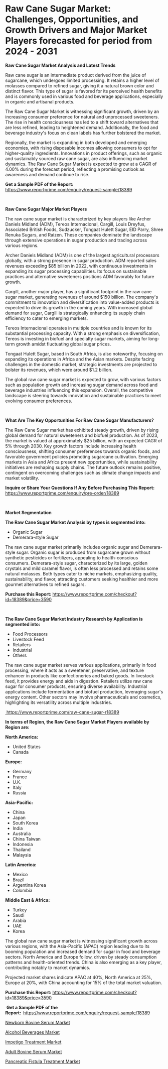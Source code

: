 <p><h1>Raw Cane Sugar Market: Challenges, Opportunities, and Growth Drivers and Major Market Players forecasted for period from 2024 - 2031</h1></p><p><strong>Raw Cane Sugar Market Analysis and Latest Trends</strong></p>
<p><p>Raw cane sugar is an intermediate product derived from the juice of sugarcane, which undergoes limited processing. It retains a higher level of molasses compared to refined sugar, giving it a natural brown color and distinct flavor. This type of sugar is favored for its perceived health benefits and is commonly used in various food and beverage applications, especially in organic and artisanal products.</p><p>The Raw Cane Sugar Market is witnessing significant growth, driven by an increasing consumer preference for natural and unprocessed sweeteners. The rise in health consciousness has led to a shift toward alternatives that are less refined, leading to heightened demand. Additionally, the food and beverage industry's focus on clean labels has further bolstered the market. </p><p>Regionally, the market is expanding in both developed and emerging economies, with rising disposable incomes allowing consumers to opt for higher-quality ingredients. Innovations in product offerings, such as organic and sustainably sourced raw cane sugar, are also influencing market dynamics. The Raw Cane Sugar Market is expected to grow at a CAGR of 4.00% during the forecast period, reflecting a promising outlook as awareness and demand continue to rise.</p></p>
<p><strong>Get a Sample PDF of the Report:&nbsp;</strong> <a href="https://www.reportprime.com/enquiry/request-sample/18389?utm_campaign=7&utm_medium=2&utm_source=Github&utm_content=ia&utm_term=21112024&utm_id=raw-cane-sugar">https://www.reportprime.com/enquiry/request-sample/18389</a></p>
<p>&nbsp;</p>
<p><strong>Raw Cane Sugar Major Market Players</strong></p>
<p><p>The raw cane sugar market is characterized by key players like Archer Daniels Midland (ADM), Tereos Internacional, Cargill, Louis Dreyfus, Associated British Foods, Sudzucker, Tongaat Hulett Sugar, EID Parry, Shree Renuka Sugars, and Raizen. These companies dominate the landscape through extensive operations in sugar production and trading across various regions.</p><p>Archer Daniels Midland (ADM) is one of the largest agricultural processors globally, with a strong presence in sugar production. ADM reported sales revenues exceeding $85 billion in 2022, with continuous investments in expanding its sugar processing capabilities. Its focus on sustainable practices and alternative sweeteners positions ADM favorably for future growth.</p><p>Cargill, another major player, has a significant footprint in the raw cane sugar market, generating revenues of around $150 billion. The company's commitment to innovation and diversification into value-added products is expected to drive its growth in the coming years. With increased global demand for sugar, Cargill is strategically enhancing its supply chain efficiency to cater to emerging markets.</p><p>Tereos Internacional operates in multiple countries and is known for its substantial processing capacity. With a strong emphasis on diversification, Tereos is investing in biofuel and specialty sugar markets, aiming for long-term growth amidst fluctuating global sugar prices.</p><p>Tongaat Hulett Sugar, based in South Africa, is also noteworthy, focusing on expanding its operations in Africa and the Asian markets. Despite facing challenges in the domestic market, strategic investments are projected to bolster its revenues, which were around $1.2 billion.</p><p>The global raw cane sugar market is expected to grow, with various factors such as population growth and increasing sugar demand across food and beverage industries influencing this expansion. Overall, the competitive landscape is steering towards innovation and sustainable practices to meet evolving consumer preferences.</p></p>
<p>&nbsp;</p>
<p><strong>What Are The Key Opportunities For Raw Cane Sugar Manufacturers?</strong></p>
<p><p>The Raw Cane Sugar market has exhibited steady growth, driven by rising global demand for natural sweeteners and biofuel production. As of 2023, the market is valued at approximately $25 billion, with an expected CAGR of 5% through 2030. Key growth factors include increasing health consciousness, shifting consumer preferences towards organic foods, and favorable government policies promoting sugarcane cultivation. Emerging markets in Asia and Africa present new opportunities, while sustainability initiatives are reshaping supply chains. The future outlook remains positive, contingent on overcoming challenges such as climate change impacts and market volatility.</p></p>
<p><strong>Inquire or Share Your Questions If Any Before Purchasing This Report:</strong> <a href="https://www.reportprime.com/enquiry/pre-order/18389?utm_campaign=7&utm_medium=2&utm_source=Github&utm_content=ia&utm_term=21112024&utm_id=raw-cane-sugar">https://www.reportprime.com/enquiry/pre-order/18389</a></p>
<p>&nbsp;</p>
<p><strong>Market Segmentation</strong></p>
<p><strong>The Raw Cane Sugar Market Analysis by types is segmented into:</strong></p>
<p><ul><li>Organic Sugar</li><li>Demerara-style Sugar</li></ul></p>
<p><p>The raw cane sugar market primarily includes organic sugar and Demerara-style sugar. Organic sugar is produced from sugarcane grown without synthetic pesticides or fertilizers, appealing to health-conscious consumers. Demerara-style sugar, characterized by its large, golden crystals and mild caramel flavor, is often less processed and retains some natural molasses. Both types cater to niche markets, emphasizing quality, sustainability, and flavor, attracting customers seeking healthier and more gourmet alternatives to refined sugars.</p></p>
<p><strong>Purchase this Report:&nbsp;</strong><a href="https://www.reportprime.com/checkout?id=18389&price=3590&utm_campaign=7&utm_medium=2&utm_source=Github&utm_content=ia&utm_term=21112024&utm_id=raw-cane-sugar">https://www.reportprime.com/checkout?id=18389&price=3590</a></p>
<p>&nbsp;</p>
<p><strong>The Raw Cane Sugar Market Industry Research by Application is segmented into:</strong></p>
<p><ul><li>Food Processors</li><li>Livestock Feed</li><li>Retailers</li><li>Industrial</li><li>Others</li></ul></p>
<p><p>The raw cane sugar market serves various applications, primarily in food processing, where it acts as a sweetener, preservative, and texture enhancer in products like confectioneries and baked goods. In livestock feed, it provides energy and aids in digestion. Retailers utilize raw cane sugar for consumer products, ensuring diverse availability. Industrial applications include fermentation and biofuel production, leveraging sugar's energy content. Other sectors may involve pharmaceuticals and cosmetics, highlighting its versatility across multiple industries.</p></p>
<p><a href="https://www.reportprime.com/raw-cane-sugar-r18389?utm_campaign=7&utm_medium=2&utm_source=Github&utm_content=ia&utm_term=21112024&utm_id=raw-cane-sugar">&nbsp;https://www.reportprime.com/raw-cane-sugar-r18389</a></p>
<p><strong>In terms of Region, the Raw Cane Sugar Market Players available by Region are:</strong></p>
<p>
    <p> <strong> North America: </strong>
        <ul>
            <li>United States</li>
            <li>Canada</li>
        </ul>
        </p> 
    <p> <strong> Europe: </strong>
        <ul>
            <li>Germany</li>
            <li>France</li>
            <li>U.K.</li>
            <li>Italy</li>
            <li>Russia</li>
        </ul>
        </p> 
    <p> <strong> Asia-Pacific: </strong>
        <ul>
            <li>China</li>
            <li>Japan</li>
            <li>South Korea</li>
            <li>India</li>
            <li>Australia</li>
            <li>China Taiwan</li>
            <li>Indonesia</li>
            <li>Thailand</li>
            <li>Malaysia</li>
        </ul>
        </p> 
    <p> <strong> Latin America: </strong>
        <ul>
            <li>Mexico</li>
            <li>Brazil</li>
            <li>Argentina Korea</li>
            <li>Colombia</li>
        </ul>
        </p> 
    <p> <strong> Middle East & Africa: </strong>
        <ul>
            <li>Turkey</li>
            <li>Saudi</li>
            <li>Arabia</li>
            <li>UAE</li>
            <li>Korea</li>
        </ul>
    </p>
    </p>
<p><p>The global raw cane sugar market is witnessing significant growth across various regions, with the Asia-Pacific (APAC) region leading due to its booming population and increased demand for sugar in food and beverage sectors. North America and Europe follow, driven by steady consumption patterns and health-oriented trends. China is also emerging as a key player, contributing notably to market dynamics. </p><p>Projected market shares indicate APAC at 40%, North America at 25%, Europe at 20%, with China accounting for 15% of the total market valuation.</p></p>
<p><strong>Purchase this Report: </strong><a href="https://www.reportprime.com/checkout?id=18389&price=3590&utm_campaign=7&utm_medium=2&utm_source=Github&utm_content=ia&utm_term=21112024&utm_id=raw-cane-sugar">https://www.reportprime.com/checkout?id=18389&price=3590</a></p>
<p>&nbsp;<strong>Get a Sample PDF of the Report:&nbsp;&nbsp;</strong><a href="https://www.reportprime.com/enquiry/request-sample/18389?utm_campaign=7&utm_medium=2&utm_source=Github&utm_content=ia&utm_term=21112024&utm_id=raw-cane-sugar">https://www.reportprime.com/enquiry/request-sample/18389</a></p>
<p><strong></strong></p>
<p><p><a href="https://issuu.com/reportprime-2/docs/newborn-bovine-serum-market-size-20_8b289b7db6a644?utm_campaign=7&utm_medium=2&utm_source=Github&utm_content=ia&utm_term=21112024&utm_id=raw-cane-sugar">Newborn Bovine Serum Market</a></p><p><a href="https://github.com/angelajermaine/Market-Research-Report-List-5/blob/main/alcohol-beverages-market.md?utm_campaign=7&utm_medium=2&utm_source=Github&utm_content=ia&utm_term=21112024&utm_id=raw-cane-sugar">Alcohol Beverages Market</a></p><p><a href="https://www.linkedin.com/pulse/detailed-report-thesize-dynamics-expected-growth-47-vavmf?utm_campaign=7&utm_medium=2&utm_source=Github&utm_content=ia&utm_term=21112024&utm_id=raw-cane-sugar">Impetigo Treatment Market</a></p><p><a href="https://issuu.com/reportprime-2/docs/adult-bovine-serum-market-size-2030_3e926363738fd1?utm_campaign=7&utm_medium=2&utm_source=Github&utm_content=ia&utm_term=21112024&utm_id=raw-cane-sugar">Adult Bovine Serum Market</a></p><p><a href="https://www.linkedin.com/pulse/outlook-pancreatic-fistula-treatment-market-2024-2031-kpqgf?utm_campaign=7&utm_medium=2&utm_source=Github&utm_content=ia&utm_term=21112024&utm_id=raw-cane-sugar">Pancreatic Fistula Treatment Market</a></p></p>